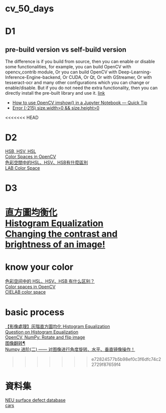 # cv_50_days

# D1

## pre-build version vs self-build version
The difference is if you build from source, then you can enable or disable some functionalities, for example, you can build OpenCV with opencv_contrib module, Or you can build OpenCV with Deep-Learning-Inference-Engine-backend, Or CUDA, Or Qt, Or with GStreamer, Or with tesseract-ocr and many other configurations which you can change or enable/disable. But if you do not need the extra functionality, then you can directly install the pre-built library and use it.
[link](https://stackoverflow.com/questions/54760008/what-is-the-difference-between-building-opencv4-from-source-and-pip-install-open)

* [How to use OpenCV imshow() in a Jupyter Notebook — Quick Tip](https://medium.com/@mrdatainsight/how-to-use-opencv-imshow-in-a-jupyter-notebook-quick-tip-ce83fa32b5ad)
* [Error (-215) size.width>0 && size.height>0](https://stackoverflow.com/questions/43572387/error-215-size-width0-size-height0-occurred-when-attempting-to-display-a)

<<<<<<< HEAD
# D2
[HSB, HSV, HSL](https://www.zhihu.com/question/22077462)  
[Color Spaces in OpenCV](https://learnopencv.com/color-spaces-in-opencv-cpp-python/)  
[色彩空間中的HSL、HSV、HSB有什麼區別](https://www.zhihu.com/question/22077462)  
[LAB Color Space](https://en.wikipedia.org/wiki/CIELAB_color_space)  

# D3
[直方圖均衡化](https://zh.wikipedia.org/wiki/%E7%9B%B4%E6%96%B9%E5%9B%BE%E5%9D%87%E8%A1%A1%E5%8C%96)  
[Histogram Equalization](https://jason-chen-1992.weebly.com/home/-histogram-equalization)  
[Changing the contrast and brightness of an image!](https://docs.opencv.org/3.4/d3/dc1/tutorial_basic_linear_transform.html)  
=======
# know your color
[色彩空间中的 HSL、HSV、HSB 有什么区别？](https://www.zhihu.com/question/22077462)  
[Color spaces in OpenCV](https://www.learnopencv.com/color-spaces-in-opencv-cpp-python/)  
[CIELAB color space](https://en.wikipedia.org/wiki/CIELAB_color_space)  

# basic process  
[【影像處理】灰階直方圖均化 Histogram Equalization](https://jason-chen-1992.weebly.com/home/-histogram-equalization)  
[Question on Histogram Equalization](https://www.youtube.com/watch?v=Bb6XRgIogJY)  
[OpenCV, NumPy: Rotate and flip image](https://note.nkmk.me/en/python-opencv-numpy-rotate-flip/)  
[图像翻转¶](http://www.1zlab.com/wiki/python-opencv-tutorial/opencv-filp/)  
[Numpy 进阶(二) —— 对图像进行角度旋转、水平、垂直镜像操作！](https://blog.csdn.net/weixin_42512684/article/details/105189892)  
>>>>>>> e72824577b5b98ef0c3f6dfc74c22729f87659f4

# 資料集
[NEU surface defect database](http://faculty.neu.edu.cn/yunhyan/NEU_surface_defect_database.html)  
[cars](http://ai.stanford.edu/~jkrause/cars/car_dataset.html)  
